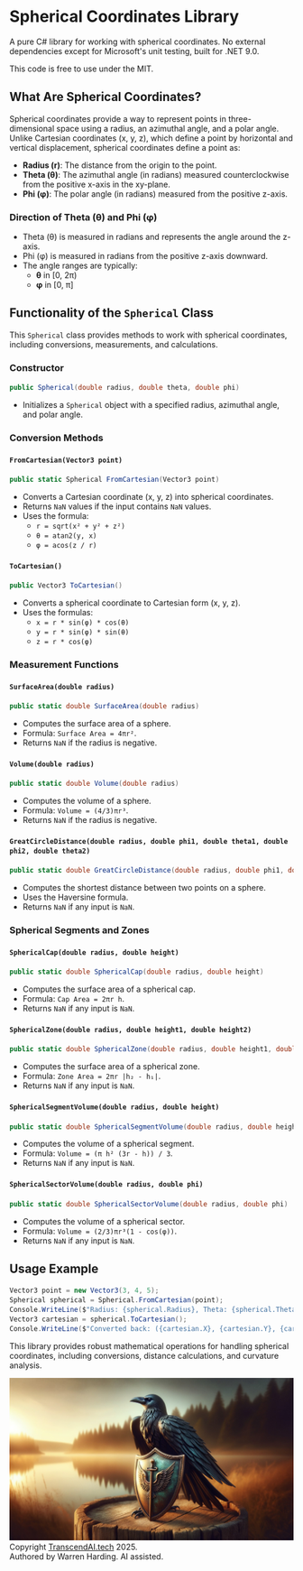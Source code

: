 # Spherical Coordinates Library

A pure C# library for working with spherical coordinates. No external dependencies except for Microsoft's unit testing, built for .NET 9.0.

This code is free to use under the MIT.

## What Are Spherical Coordinates?
Spherical coordinates provide a way to represent points in three-dimensional space using a radius, an azimuthal angle, and a polar angle. Unlike Cartesian coordinates (x, y, z), which define a point by horizontal and vertical displacement, spherical coordinates define a point as:

- **Radius (r)**: The distance from the origin to the point.
- **Theta (θ)**: The azimuthal angle (in radians) measured counterclockwise from the positive x-axis in the xy-plane.
- **Phi (φ)**: The polar angle (in radians) measured from the positive z-axis.

### Direction of Theta (θ) and Phi (φ)
- Theta (θ) is measured in radians and represents the angle around the z-axis.
- Phi (φ) is measured in radians from the positive z-axis downward.
- The angle ranges are typically:
  - **θ** in [0, 2π)
  - **φ** in [0, π]

## Functionality of the `Spherical` Class
This `Spherical` class provides methods to work with spherical coordinates, including conversions, measurements, and calculations.

### Constructor
```csharp
public Spherical(double radius, double theta, double phi)
```
- Initializes a `Spherical` object with a specified radius, azimuthal angle, and polar angle.

### Conversion Methods
#### `FromCartesian(Vector3 point)`
```csharp
public static Spherical FromCartesian(Vector3 point)
```
- Converts a Cartesian coordinate (x, y, z) into spherical coordinates.
- Returns `NaN` values if the input contains `NaN` values.
- Uses the formula:
  - `r = sqrt(x² + y² + z²)`
  - `θ = atan2(y, x)`
  - `φ = acos(z / r)`

#### `ToCartesian()`
```csharp
public Vector3 ToCartesian()
```
- Converts a spherical coordinate to Cartesian form (x, y, z).
- Uses the formulas:
  - `x = r * sin(φ) * cos(θ)`
  - `y = r * sin(φ) * sin(θ)`
  - `z = r * cos(φ)`

### Measurement Functions
#### `SurfaceArea(double radius)`
```csharp
public static double SurfaceArea(double radius)
```
- Computes the surface area of a sphere.
- Formula: `Surface Area = 4πr²`.
- Returns `NaN` if the radius is negative.

#### `Volume(double radius)`
```csharp
public static double Volume(double radius)
```
- Computes the volume of a sphere.
- Formula: `Volume = (4/3)πr³`.
- Returns `NaN` if the radius is negative.

#### `GreatCircleDistance(double radius, double phi1, double theta1, double phi2, double theta2)`
```csharp
public static double GreatCircleDistance(double radius, double phi1, double theta1, double phi2, double theta2)
```
- Computes the shortest distance between two points on a sphere.
- Uses the Haversine formula.
- Returns `NaN` if any input is `NaN`.

### Spherical Segments and Zones
#### `SphericalCap(double radius, double height)`
```csharp
public static double SphericalCap(double radius, double height)
```
- Computes the surface area of a spherical cap.
- Formula: `Cap Area = 2πr h`.
- Returns `NaN` if any input is `NaN`.

#### `SphericalZone(double radius, double height1, double height2)`
```csharp
public static double SphericalZone(double radius, double height1, double height2)
```
- Computes the surface area of a spherical zone.
- Formula: `Zone Area = 2πr |h₂ - h₁|`.
- Returns `NaN` if any input is `NaN`.

#### `SphericalSegmentVolume(double radius, double height)`
```csharp
public static double SphericalSegmentVolume(double radius, double height)
```
- Computes the volume of a spherical segment.
- Formula: `Volume = (π h² (3r - h)) / 3`.
- Returns `NaN` if any input is `NaN`.

#### `SphericalSectorVolume(double radius, double phi)`
```csharp
public static double SphericalSectorVolume(double radius, double phi)
```
- Computes the volume of a spherical sector.
- Formula: `Volume = (2/3)πr³(1 - cos(φ))`.
- Returns `NaN` if any input is `NaN`.

## Usage Example
```csharp
Vector3 point = new Vector3(3, 4, 5);
Spherical spherical = Spherical.FromCartesian(point);
Console.WriteLine($"Radius: {spherical.Radius}, Theta: {spherical.Theta}, Phi: {spherical.Phi}");
Vector3 cartesian = spherical.ToCartesian();
Console.WriteLine($"Converted back: ({cartesian.X}, {cartesian.Y}, {cartesian.Z})");
```

This library provides robust mathematical operations for handling spherical coordinates, including conversions, distance calculations, and curvature analysis.

![AI Image](aiimage.jpg)
Copyright [TranscendAI.tech](https://TranscendAI.tech) 2025.</br>
Authored by Warren Harding. AI assisted.</br>

